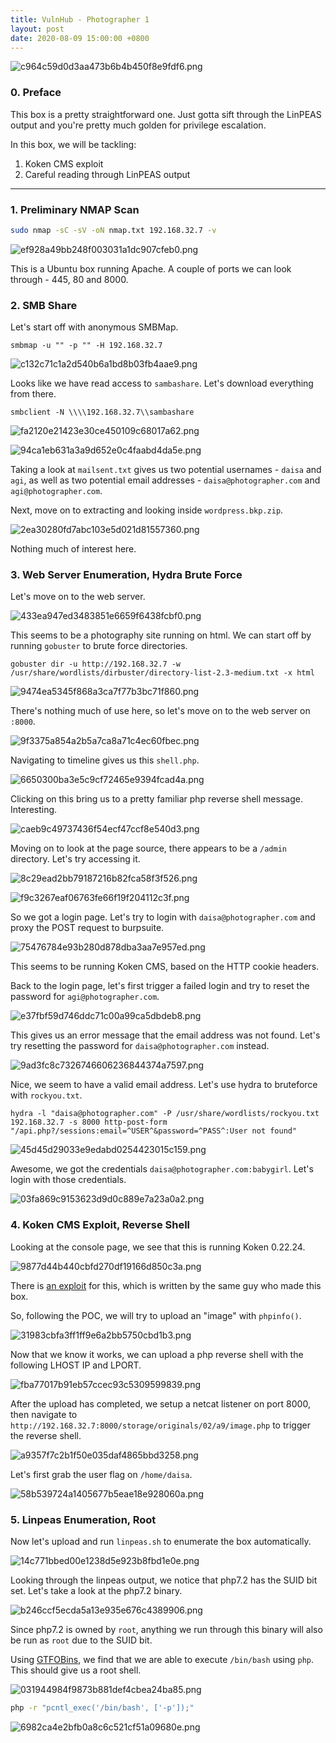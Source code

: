 ```yaml
---
title: VulnHub - Photographer 1
layout: post
date: 2020-08-09 15:00:00 +0800
---
```


![c964c59d0d3aa473b6b4b450f8e9fdf6.png](/images/vh-photographer1/ccdff3c9b9a74cd98eafe3b085a4a13f.png)

### 0. Preface

This box is a pretty straightforward one. Just gotta sift through the LinPEAS output and you're pretty much golden for privilege escalation. 

In this box, we will be tackling: 

1. Koken CMS exploit
2. Careful reading through LinPEAS output

<!--excerpt-->

---

### 1. Preliminary NMAP Scan

```bash
sudo nmap -sC -sV -oN nmap.txt 192.168.32.7 -v
```

![ef928a49bb248f003031a1dc907cfeb0.png](/images/vh-photographer1/118716b6dd7d405a952525d8daa00aa3.png)

This is a Ubuntu box running Apache. A couple of ports we can look through - 445, 80 and 8000. 

### 2. SMB Share

Let's start off with anonymous SMBMap. 

```text
smbmap -u "" -p "" -H 192.168.32.7
```

![c132c71c1a2d540b6a1bd8b03fb4aae9.png](/images/vh-photographer1/078e575bafeb4b64a0eda843d1aebc5d.png)

Looks like we have read access to `sambashare`. Let's download everything from there. 

```text
smbclient -N \\\\192.168.32.7\\sambashare
```

![fa2120e21423e30ce450109c68017a62.png](/images/vh-photographer1/9ca34d5434b74f7282367efa46ee1def.png)

![94ca1eb631a3a9d652e0c4faabd4da5e.png](/images/vh-photographer1/64c16828de9f47a5adf77a3fc8faf623.png)

Taking a look at `mailsent.txt` gives us two potential usernames - `daisa` and `agi`, as well as two potential email addresses - `daisa@photographer.com` and `agi@photographer.com`. 

Next, move on to extracting and looking inside `wordpress.bkp.zip`.

![2ea30280fd7abc103e5d021d81557360.png](/images/vh-photographer1/391bf3838de1425f81a44b0cd440ff22.png)

Nothing much of interest here. 

### 3. Web Server Enumeration, Hydra Brute Force

Let's move on to the web server. 

![433ea947ed3483851e6659f6438fcbf0.png](/images/vh-photographer1/bc6dc0cfd30b49068f9e73ad675fd529.png)

This seems to be a photography site running on html. We can start off by running `gobuster` to brute force directories. 

```text
gobuster dir -u http://192.168.32.7 -w /usr/share/wordlists/dirbuster/directory-list-2.3-medium.txt -x html
```

![9474ea5345f868a3ca7f77b3bc71f860.png](/images/vh-photographer1/28e47b9a9a3d48dca658d2d273383a64.png)

There's nothing much of use here, so let's move on to the web server on `:8000`.

![9f3375a854a2b5a7ca8a71c4ec60fbec.png](/images/vh-photographer1/9ef9e11c10524ef99a6c83eb112fd382.png)

Navigating to timeline gives us this `shell.php`.

![6650300ba3e5c9cf72465e9394fcad4a.png](/images/vh-photographer1/7c3bba6eeba34c90be47e0491bf3476d.png)

Clicking on this bring us to a pretty familiar php reverse shell message. Interesting. 

![caeb9c49737436f54ecf47ccf8e540d3.png](/images/vh-photographer1/db5c4066623e4078b43dda68a92ea666.png)

Moving on to look at the page source, there appears to be a `/admin` directory. Let's try accessing it.

![8c29ead2bb79187216b82fca58f3f526.png](/images/vh-photographer1/f6156a06795640099273011d385347a0.png)

![f9c3267eaf06763fe66f19f204112c3f.png](/images/vh-photographer1/d8ab50338b254e6e8f7feefd44ef2bd8.png)

So we got a login page. Let's try to login with `daisa@photographer.com` and proxy the POST request to burpsuite. 

![75476784e93b280d878dba3aa7e957ed.png](/images/vh-photographer1/3b46c95e8d93454fa09ba24ad67a6b84.png)

This seems to be running Koken CMS, based on the HTTP cookie headers. 

Back to the login page, let's first trigger a failed login and try to reset the password for `agi@photographer.com`. 

![e37fbf59d746ddc71c00a99ca5dbdeb8.png](/images/vh-photographer1/7e8cf613e488410b80424d7f403e53f4.png)

This gives us an error message that the email address was not found. Let's try resetting the password for `daisa@photographer.com` instead.

![9ad3fc8c7326746606236844374a7597.png](/images/vh-photographer1/d83fdaf8a410421687de4db15535ae42.png)

Nice, we seem to have a valid email address. Let's use hydra to bruteforce with `rockyou.txt`. 

```text
hydra -l "daisa@photographer.com" -P /usr/share/wordlists/rockyou.txt 192.168.32.7 -s 8000 http-post-form "/api.php?/sessions:email=^USER^&password=^PASS^:User not found"
```

![45d45d29033e9edabd0254423015c159.png](/images/vh-photographer1/84f6c1d2cfc34aff881ca245e779236b.png)

Awesome, we got the credentials `daisa@photographer.com:babygirl`. Let's login with those credentials.  

![03fa869c9153623d9d0c889e7a23a0a2.png](/images/vh-photographer1/56fdcef661bf4bb083e721ddfe8dcf73.png)

### 4. Koken CMS Exploit, Reverse Shell 

Looking at the console page, we see that this is running Koken 0.22.24. 

![9877d44b440cbfd270df19166d850c3a.png](/images/vh-photographer1/254e710c57a64220a9ded5c04e7558f3.png)

There is [an exploit](https://github.com/V1n1v131r4/Bypass-File-Upload-on-Koken-CMS/blob/master/README.md) for this, which is written by the same guy who made this box. 

So, following the POC, we will try to upload an "image" with `phpinfo()`. 

![31983cbfa3ff1ff9e6a2bb5750cbd1b3.png](/images/vh-photographer1/ceadfee53fce4f0eaff176446b50f490.png)

Now that we know it works, we can upload a php reverse shell with the following LHOST IP and LPORT. 

![fba77017b91eb57ccec93c5309599839.png](/images/vh-photographer1/ada7439d73cd4c99825c0a60cfd9d260.png)

After the upload has completed, we setup a netcat listener on port 8000, then navigate to `http://192.168.32.7:8000/storage/originals/02/a9/image.php` to trigger the reverse shell. 

![a9357f7c2b1f50e035daf4865bbd3258.png](/images/vh-photographer1/7abe2a6f98da4b86ac1471c585bb8b01.png)

Let's first grab the user flag on `/home/daisa`. 

![58b539724a1405677b5eae18e928060a.png](/images/vh-photographer1/c40933c668cd40eeb792c4212455c132.png)

### 5. Linpeas Enumeration, Root

Now let's upload and run `linpeas.sh` to enumerate the box automatically. 

![14c771bbed00e1238d5e923b8fbd1e0e.png](/images/vh-photographer1/53ce1da4495f46b89f5c0bf1ea3cbd35.png)

Looking through the linpeas output, we notice that php7.2 has the SUID bit set. Let's take a look at the php7.2 binary. 

![b246ccf5ecda5a13e935e676c4389906.png](/images/vh-photographer1/7a3f280670444140a6fa44017fd112e8.png)

Since php7.2 is owned by `root`, anything we run through this binary will also be run as `root` due to the SUID bit. 

Using [GTFOBins](https://gtfobins.github.io/), we find that we are able to execute `/bin/bash` using `php`. This should give us a root shell. 

![031944984f9873b881def4cbea24ba85.png](/images/vh-photographer1/5e426c26093f4d9d887fa642c97e99ac.png)

```bash
php -r "pcntl_exec('/bin/bash', ['-p']);"
```

![6982ca4e2bfb0a8c6c521cf51a09680e.png](/images/vh-photographer1/237773ed85d044348bc82fb6909a1735.png)